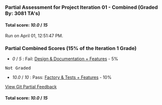 ### Partial Assessment for Project Iteration 01 - Combined (Graded By: 3081 TA's)

#### Total score: _10.0_ / _15_

Run on April 01, 12:51:47 PM.


### Partial Combined Scores (15% of the Iteration 1 Grade)

+  _0_ / _5_ : Fail: [Design & Documentation + Features](Proj_01_DesignDoc_Assessment.md) - 5%

<pre>Not Graded
</pre>



+  _10.0_ / _10_ : Pass: [Factory & Tests + Features](Proj_01_FactoryTests_Assessment.md) - 10%




[View Git Partial Feedback](Proj_01_GitPartial_Assessment.md)

#### Total score: _10.0_ / _15_


